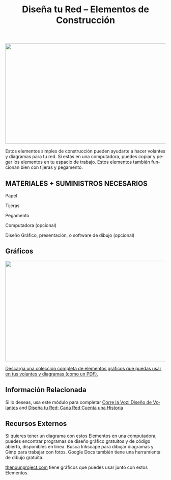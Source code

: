 ﻿---
layout: cck
title: Diseña tu Red – Elementos de Construcción
site_section: docs
sub_section: [cck,cck-planning]
pdf: cck/planning/7-Design_your_Network_Construction_Elements.pdf
pdf-all: true
categories: 
created: 2013-09-27
changed: 2013-09-28
post_author: critzo
lang: es
---
  <p><img alt="" class="media-image attr__typeof__foaf:Image img__fid__356 img__view_mode__media_original attr__format__media_original" height="315" src="/files/construction_elements_intro_0.png" typeof="foaf:Image" width="510" /></p>

<section id="introduction">
<p>Estos elementos simples de construcción pueden ayudarte a hacer volantes y diagramas para tu red. Si estás en una computadora, puedes copiar y pegar los elementos en tu espacio de trabajo. Estos elementos también funcionan bien con tijeras y pegamento.</p>

<h2>MATERIALES + SUMINISTROS NECESARIOS</h2>

<p>Papel</p>

<p>Tijeras</p>

<p>Pegamento</p>

<p>Computadora (opcional)</p>

<p>Diseño Gráfico, presentación, o software de dibujo (opcional)</p>
</section>

<section id="buildings">
<h2>Gráficos</h2>

<p><img alt="" class="media-image attr__typeof__foaf:Image img__fid__357 img__view_mode__media_original attr__format__media_original" height="315" src="/files/construction_graphics_sample.png" typeof="foaf:Image" width="510" /></p>
</section>

<section id="extras">
<p><a href="/files/cck/planning/1.2-CCK-Planning-Construction-Elements.pdf">Descarga una colección completa de elementos gráficos que puedas usar en tus volantes y diagramas (como un PDF).</a></p>
</section>

<section class="related-information" id="related-information">
<h2>Información Relacionada</h2>

<p>Si lo deseas, usa este módulo para completar <a href="/docs/cck/planning/get-word-out-flyer-design">Corre la Voz: Diseño de Volantes</a> and <a href="/docs/cck/planning/design-your-network-every-network-tells-story">Diseña tu Red: Cada Red Cuenta una Historia</a></p>
</section>

<section class="external-resources" id="external-resources">
<h2>Recursos Externos</h2>

<p>Si quieres tener un diagrama con estos Elementos en una computadora, puedes encontrar programas de diseño gráfico gratuitos y de código abierto, disponibles en línea. Busca Inkscape para dibujar diagramas y Gimp para trabajar con fotos. Google Docs también tiene una herramienta de dibujo gratuita.</p>

<p><a href="http://thenounproject.com" target="_blank">thenounproject.com</a> tiene gráficos que puedes usar junto con estos Elementos.</p>
</section>
 
